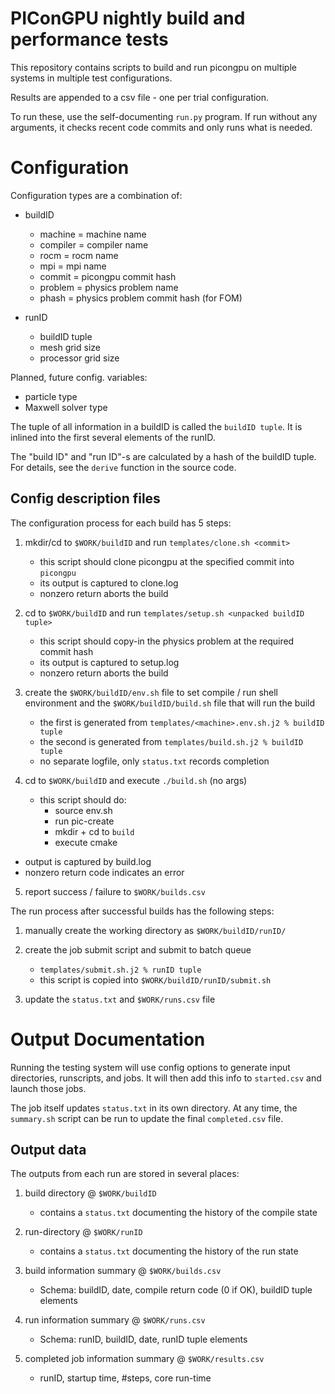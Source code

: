 # PIConGPU nightly build and performance tests

This repository contains scripts to build and run picongpu
on multiple systems in multiple test configurations.

Results are appended to a csv file - one per trial configuration.

To run these, use the self-documenting `run.py` program.
If run without any arguments, it checks recent code commits
and only runs what is needed.


# Configuration

Configuration types are a combination of:

* buildID
  * machine = machine name
  * compiler = compiler name
  * rocm = rocm name
  * mpi = mpi name
  * commit = picongpu commit hash
  * problem = physics problem name
  * phash = physics problem commit hash (for FOM)

* runID
  * buildID tuple
  * mesh grid size
  * processor grid size

Planned, future config. variables:
  * particle type
  * Maxwell solver type

The tuple of all information in a buildID is called the `buildID tuple`.
It is inlined into the first several elements of the runID.

The "build ID" and "run ID"-s are calculated by a hash of the buildID tuple.
For details, see the `derive` function in the source code.


## Config description files

The configuration process for each build has 5 steps:

1. mkdir/cd to `$WORK/buildID` and run `templates/clone.sh <commit>`
   - this script should clone picongpu at the specified commit into `picongpu`
   - its output is captured to clone.log
   - nonzero return aborts the build

2. cd to `$WORK/buildID` and run `templates/setup.sh <unpacked buildID tuple>`
   - this script should copy-in the physics problem at the required commit hash
   - its output is captured to setup.log
   - nonzero return aborts the build

3. create the `$WORK/buildID/env.sh` file to set compile / run shell environment
   and the `$WORK/buildID/build.sh` file that will run the build
   - the first is generated from `templates/<machine>.env.sh.j2 % buildID tuple`
   - the second is generated from `templates/build.sh.j2 % buildID tuple`
   - no separate logfile, only `status.txt` records completion

4. cd to `$WORK/buildID` and execute `./build.sh` (no args)
   - this script should do:
     * source env.sh
     * run pic-create
     * mkdir + cd to `build`
     * execute cmake
  - output is captured by build.log
  - nonzero return code indicates an error

5. report success / failure to `$WORK/builds.csv`


The run process after successful builds has the following steps:

1. manually create the working directory as `$WORK/buildID/runID/`

2. create the job submit script and submit to batch queue
   - `templates/submit.sh.j2 % runID tuple`
   - this script is copied into `$WORK/buildID/runID/submit.sh`

3. update the `status.txt` and `$WORK/runs.csv` file


# Output Documentation

Running the testing system will use config options
to generate input directories, runscripts, and jobs.
It will then add this info to `started.csv` and
launch those jobs.

The job itself updates `status.txt` in its own
directory.  At any time, the `summary.sh` script
can be run to update the final `completed.csv` file.

## Output data

The outputs from each run are stored in several places:

1. build directory @ `$WORK/buildID`

   - contains a `status.txt` documenting the history
     of the compile state

2. run-directory @ `$WORK/runID`

   - contains a `status.txt` documenting the history
     of the run state

3. build information summary @ `$WORK/builds.csv`

   - Schema: buildID, date, compile return code (0 if OK), buildID tuple elements

4. run information summary @ `$WORK/runs.csv`

   - Schema: runID, buildID, date, runID tuple elements

5. completed job information summary @ `$WORK/results.csv`

   - runID, startup time, #steps, core run-time

